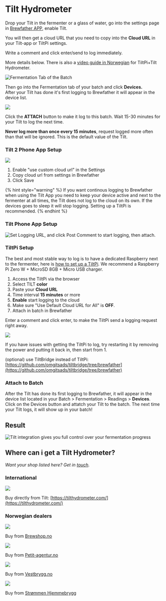 # Tilt Hydrometer

Drop your Tilt in the fermenter or a glass of water, go into the settings page in [Brewfather APP](https://web.brewfather.app), enable Tilt. 

You will then get a cloud URL that you need to copy into the **Cloud URL** in your Tilt-app or TiltPi settings. 

Write a comment and click enter/send to log immediately.

More details below. There is also a [video guide in Norwegian](https://youtu.be/DKC_pZ6kPIc) for TiltPi+Tilt Hydrometer.

![Fermentation Tab of the Batch](../.gitbook/assets/image%20%2812%29.png)

Then go into the Fermentation tab of your batch and click **Devices.**  
After your Tilt has done it's first logging to Brewfather it will appear in the device list.

![](../.gitbook/assets/image%20%2852%29.png)

Click the **ATTACH** button to make it log to this batch. Wait 15-30 minutes for your Tilt to log the next time.

**Never log more than once every 15 minutes**, request logged more often than that will be ignored. This is the default value of the Tilt.

### Tilt 2 Phone App Setup

![](../.gitbook/assets/image%20%2896%29.png)

1. Enable "use custom cloud url" in the Settings
2. Copy cloud url from settings in Brewfather
3. Click Save

{% hint style="warning" %}
If you want continous logging to Brewfather when using the Tilt App you need to keep your device active and next to the fermenter at all times, the Tilt does not log to the cloud on its own. If the devices goes to sleep it will stop logging. Setting up a TiltPi is recommended.
{% endhint %}

### Tilt Phone App Setup

![Set Logging URL, and click Post Comment to start logging, then attach.](../.gitbook/assets/tilt_phone.jpg)

### TiltPi Setup

The best and most stable way to log is to have a dedicated Raspberry next to the fermenter, here is [how to set up a TiltPi](https://tilthydrometer.com/products/tilt-pi-raspberry-pi-disk-image-download). We recommend a Raspberry Pi Zero W + MicroSD 8GB + Micro USB charger.

1. Access the TiltPi via the browser 
2. Select TILT **color**
3. Paste your **Cloud URL**
4. Time interval **15 minutes** or more
5. **Enable** start logging to the cloud
6. Make sure "Use Default Cloud URL for All" is **OFF**.
7. Attach in batch in Brewfather

Enter a comment and click enter, to make the TiltPi send a logging request right away.

![](../.gitbook/assets/image%20%2825%29.png)

If you have issues with getting the TiltPi to log, try restarting it by removing the power and putting it back in, then start from 1.

\(optional\) use TiltBridge instead of TiltPi: [https://github.com/omgitsads/tiltbridge/tree/brewfather](https://github.com/omgitsads/tiltbridge/tree/brewfather)

### Attach to Batch

After the Tilt has done its first logging to Brewfather, it will appear in the device list located in your Batch &gt; Fermentation &gt; Readings &gt; **Devices**. Click on the Devices button and attatch your Tilt to the batch. The next time your Tilt logs, it will show up in your batch!

## Result

![Tilt integration gives you full control over your fermentation progress](../.gitbook/assets/tilt_chart%20%281%29.jpg)

## Where can i get a Tilt Hydrometer?

_Want your shop listed here? Get in_ [_touch_](../more/contact.md)_._

### International

![](../.gitbook/assets/image%20%2880%29.png)

Buy directly from Tilt: [https://tilthydrometer.com/](https://tilthydrometer.com/)

### Norwegian dealers

![](../.gitbook/assets/image%20%2851%29.png)

Buy from [Brewshop.no](https://brewshop.no/produkt/utstyr/gjaering/utstyr-til-gjaering/tilt-hydrometer-termometer-ny-versjon)

![](../.gitbook/assets/image%20%2893%29.png)

Buy from [Petit-agentur.no](https://petit-agentur.no/search_result?keywords=tilt+hydrometer)

![](../.gitbook/assets/image%20%2878%29.png)

Buy from [Vestbrygg.no](https://www.vestbrygg.no/home/SearchForm?q=tilt+hydrometer)

![](../.gitbook/assets/image%20%2872%29.png)

Buy from [Strømmen Hjemmebrygg](https://homebrew.no/)

